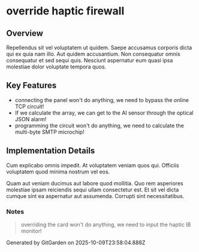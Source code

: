 # override haptic firewall

## Overview
Repellendus sit vel voluptatem ut quidem. Saepe accusamus corporis dicta qui ex quia nam illo. Aut quidem accusantium. Non consequatur omnis consequatur et sed sequi quis. Nesciunt aspernatur eum quasi ipsa molestiae dolor voluptate tempora quos.

## Key Features
- connecting the panel won't do anything, we need to bypass the online TCP circuit!
- If we calculate the array, we can get to the AI sensor through the optical JSON alarm!
- programming the circuit won't do anything, we need to calculate the multi-byte SMTP microchip!

## Implementation Details
Cum explicabo omnis impedit. At voluptatem veniam quos qui. Officiis voluptatem quod minima nostrum vel eos.
 Quam aut veniam ducimus aut labore quod mollitia. Quo rem asperiores molestiae ipsam reiciendis sequi ullam consectetur est. Et sit vel dicta cumque sint ea aspernatur aut assumenda. Corrupti sint necessitatibus.

### Notes
> overriding the card won't do anything, we need to input the haptic IB monitor!

Generated by GitGarden on 2025-10-09T23:58:04.888Z